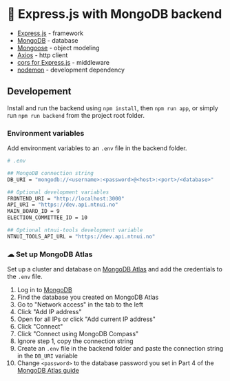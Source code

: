 # 🍑 Express.js with MongoDB backend

- [Express.js](https://expressjs.com/) - framework
- [MongoDB](https://www.mongodb.com/atlas/database) - database
- [Mongoose](https://mongoosejs.com/) - object modeling
- [Axios](https://github.com/axios/axios) - http client
- [cors for Express.js](https://github.com/expressjs/cors) - middleware
- [nodemon](https://github.com/remy/nodemon) - development dependency

## Developement

Install and run the backend using `npm install`, then `npm run app`, or simply run `npm run backend` from the project root folder.

### Environment variables

Add environment variables to an `.env` file in the backend folder.

```sh
# .env

## MongoDB connection string
DB_URI = "mongodb://<username>:<password>@<host>:<port>/<database>"

## Optional development variables
FRONTEND_URI = "http://localhost:3000"
API_URI = "https://dev.api.ntnui.no"
MAIN_BOARD_ID = 9
ELECTION_COMMITTEE_ID = 10

## Optional ntnui-tools development variable
NTNUI_TOOLS_API_URL = "https://dev.api.ntnui.no"

```

### ☁ Set up MongoDB Atlas

Set up a cluster and database on [MongoDB Atlas](https://docs.atlas.mongodb.com/getting-started/) and add the credentials to the `.env` file.

1. Log in to [MongoDB](https://account.mongodb.com/account/login)
2. Find the database you created on MongoDB Atlas
3. Go to "Network access" in the tab to the left
4. Click "Add IP address"
5. Open for all IPs or click "Add current IP address"
6. Click "Connect"
7. Click "Connect using MongoDB Compass"
8. Ignore step 1, copy the connection string
9. Create an `.env` file in the backend folder and paste the connection string in the `DB_URI` variable
10. Change `<password>` to the database password you set in Part 4 of the [MongoDB Atlas guide](https://docs.atlas.mongodb.com/getting-started/)

